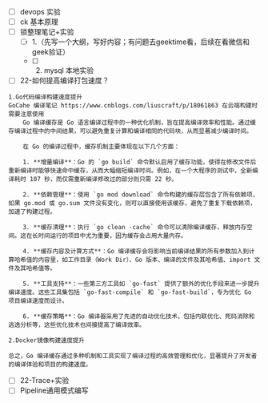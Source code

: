 - [ ] devops 实验
- [ ] ck 基本原理
- [ ] 锁整理笔记+实验 
	- [ ] 1.（先写一个大纲，写好内容；有问题去geektime看，后续在看微信和geek验证）
	- [ ] 2. mysql 本地实验
- [ ] 22-如何提高编译打包速度？
```
1.Go代码编译构建速度提升
GoCahe 编译笔记 https://www.cnblogs.com/liuscraft/p/18061863 在云端构建时需要注意使用
	Go 编译缓存是 Go 语言编译过程中的一种优化机制，旨在提高编译效率和性能。通过缓存编译过程中的中间结果，可以避免重复计算和编译相同的代码块，从而显著减少编译时间。

	在 Go 的编译过程中，缓存机制主要体现在以下几个方面：

	1. **增量编译**：Go 的 `go build` 命令默认启用了缓存功能，使得在修改文件后重新编译时能够快速命中缓存，从而大幅缩短编译时间。例如，在一个大程序的测试中，全新编译耗时 107 秒，而仅需重新编译修改过的部分则只需 22 秒。
	    
	2. **依赖管理**：使用 `go mod download` 命令构建的缓存层包含了所有依赖项，如果 go.mod 或 go.sum 文件没有变化，则可以直接使用该缓存，避免了重复下载依赖项，加速了构建过程。
	    
	3. **缓存清理**：执行 `go clean -cache` 命令可以清除编译缓存，释放内存空间。这在长时间运行的项目中尤为重要，因为缓存会占用大量内存。
	    
	4. **缓存内容及计算方式**：Go 编译缓存会将影响当前编译结果的所有参数加入到计算哈希值的内容里，如工作目录（Work Dir）、Go 版本、编译的文件及其哈希值、import 文件及其哈希值等。
	    
	5. **工具支持**：一些第三方工具如 `go-fast` 提供了额外的优化手段来进一步提升编译速度。这些工具集包括 `go-fast-compile` 和 `go-fast-build`，专为优化 Go 项目编译速度而设计。
	    
	6. **缓存策略**：Go 编译器采用了先进的自动优化技术，包括内联优化、死码消除和逃逸分析等，这些优化技术也间接提高了编译效率。

2.Docker镜像构建速度提升

总之，Go 编译缓存通过多种机制和工具实现了编译过程的高效管理和优化，显著提升了开发者的编译体验和项目的构建速度。
```

- [ ] 22-Trace+实验
- [ ] Pipeline通用模式编写